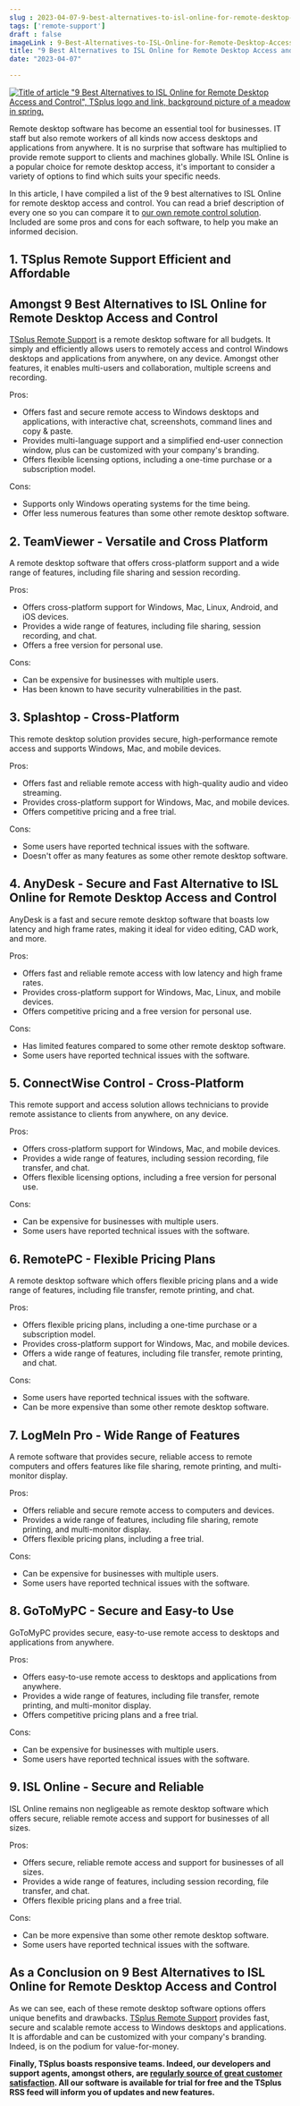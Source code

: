 ```yaml
---
slug : 2023-04-07-9-best-alternatives-to-isl-online-for-remote-desktop-access-and-control
tags: ['remote-support']
draft : false 
imageLink : 9-Best-Alternatives-to-ISL-Online-for-Remote-Desktop-Access-and-Control.png
title: "9 Best Alternatives to ISL Online for Remote Desktop Access and Control"
date: "2023-04-07"

---
```


[![Title of article "9 Best Alternatives to ISL Online for Remote Desktop Access and Control", TSplus logo and link, background picture of a meadow in spring.](./images/9-Best-Alternatives-to-ISL-Online-for-Remote-Desktop-Access-and-Control.png)](https://tsplus.net/remote-support/)

Remote desktop software has become an essential tool for businesses. IT staff but also remote workers of all kinds now access desktops and applications from anywhere. It is no surprise that software has multiplied to provide remote support to clients and machines globally. While ISL Online is a popular choice for remote desktop access, it's important to consider a variety of options to find which suits your specific needs.

In this article, I have compiled a list of the 9 best alternatives to ISL Online for remote desktop access and control. You can read a brief description of every one so you can compare it to [our own remote control solution](https://tsplus.net/remote-support/). Included are some pros and cons for each software, to help you make an informed decision.

## 1\. TSplus Remote Support  Efficient and Affordable

## Amongst 9 Best Alternatives to ISL Online for Remote Desktop Access and Control

[TSplus Remote Support](https://tsplus.net/remote-support/) is a remote desktop software for all budgets. It simply and efficiently allows users to remotely access and control Windows desktops and applications from anywhere, on any device. Amongst other features, it enables multi-users and collaboration, multiple screens and recording.

Pros:

- Offers fast and secure remote access to Windows desktops and applications, with interactive chat, screenshots, command lines and copy & paste.
- Provides multi-language support and a simplified end-user connection window, plus can be customized with your company's branding.
- Offers flexible licensing options, including a one-time purchase or a subscription model.

Cons:

- Supports only Windows operating systems for the time being.
- Offer less numerous features than some other remote desktop software.

## 2\. TeamViewer - Versatile and Cross Platform

A remote desktop software that offers cross-platform support and a wide range of features, including file sharing and session recording.

Pros:

- Offers cross-platform support for Windows, Mac, Linux, Android, and iOS devices.
- Provides a wide range of features, including file sharing, session recording, and chat.
- Offers a free version for personal use.

Cons:

- Can be expensive for businesses with multiple users.
- Has been known to have security vulnerabilities in the past.

## 3\. Splashtop - Cross-Platform

This remote desktop solution provides secure, high-performance remote access and supports Windows, Mac, and mobile devices.

Pros:

- Offers fast and reliable remote access with high-quality audio and video streaming.
- Provides cross-platform support for Windows, Mac, and mobile devices.
- Offers competitive pricing and a free trial.

Cons:

- Some users have reported technical issues with the software.
- Doesn't offer as many features as some other remote desktop software.

## 4\. AnyDesk - Secure and Fast Alternative to ISL Online for Remote Desktop Access and Control

AnyDesk is a fast and secure remote desktop software that boasts low latency and high frame rates, making it ideal for video editing, CAD work, and more.

Pros:

- Offers fast and reliable remote access with low latency and high frame rates.
- Provides cross-platform support for Windows, Mac, Linux, and mobile devices.
- Offers competitive pricing and a free version for personal use.

Cons:

- Has limited features compared to some other remote desktop software.
- Some users have reported technical issues with the software.

## 5\. ConnectWise Control - Cross-Platform

This remote support and access solution allows technicians to provide remote assistance to clients from anywhere, on any device.

Pros:

- Offers cross-platform support for Windows, Mac, and mobile devices.
- Provides a wide range of features, including session recording, file transfer, and chat.
- Offers flexible licensing options, including a free version for personal use.

Cons:

- Can be expensive for businesses with multiple users.
- Some users have reported technical issues with the software.

## 6\. RemotePC - Flexible Pricing Plans

A remote desktop software which offers flexible pricing plans and a wide range of features, including file transfer, remote printing, and chat.

Pros:

- Offers flexible pricing plans, including a one-time purchase or a subscription model.
- Provides cross-platform support for Windows, Mac, and mobile devices.
- Offers a wide range of features, including file transfer, remote printing, and chat.

Cons:

- Some users have reported technical issues with the software.
- Can be more expensive than some other remote desktop software.

## 7\. LogMeIn Pro - Wide Range of Features

A remote software that provides secure, reliable access to remote computers and offers features like file sharing, remote printing, and multi-monitor display.

Pros:

- Offers reliable and secure remote access to computers and devices.
- Provides a wide range of features, including file sharing, remote printing, and multi-monitor display.
- Offers flexible pricing plans, including a free trial.

Cons:

- Can be expensive for businesses with multiple users.
- Some users have reported technical issues with the software.

## 8\. GoToMyPC - Secure and Easy-to Use

GoToMyPC provides secure, easy-to-use remote access to desktops and applications from anywhere.

Pros:

- Offers easy-to-use remote access to desktops and applications from anywhere.
- Provides a wide range of features, including file transfer, remote printing, and multi-monitor display.
- Offers competitive pricing plans and a free trial.

Cons:

- Can be expensive for businesses with multiple users.
- Some users have reported technical issues with the software.

## 9\. ISL Online - Secure and Reliable

ISL Online remains non negligeable as remote desktop software which offers secure, reliable remote access and support for businesses of all sizes.

Pros:

- Offers secure, reliable remote access and support for businesses of all sizes.
- Provides a wide range of features, including session recording, file transfer, and chat.
- Offers flexible pricing plans and a free trial.

Cons:

- Can be more expensive than some other remote desktop software.
- Some users have reported technical issues with the software.

## As a Conclusion on 9 Best Alternatives to ISL Online for Remote Desktop Access and Control

As we can see, each of these remote desktop software options offers unique benefits and drawbacks. [TSplus Remote Support](https://tsplus.net/remote-support/features/) provides fast, secure and scalable remote access to Windows desktops and applications. It is affordable and can be customized with your company's branding. Indeed, is on the podium for value-for-money.

**Finally, TSplus boasts responsive teams. Indeed, our developers and support agents, amongst others, are [regularly source of great customer satisfaction](https://tsplus.net/). All our software is available for trial for free and the TSplus RSS feed will inform you of updates and new features.**
